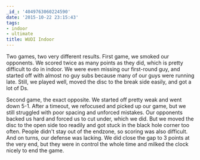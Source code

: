```yaml
---
_id_: '4049763060224590'
date: '2015-10-22 23:15:43'
tags:
- indoor
- ultimate
title: WUDI Indoor
---
```


Two games, two very different results. First game, we smoked our opponents. We scored twice as many points as they did, which is pretty
difficult to do in indoor. We were even missing our first-round guy, and started off with almost no guy subs because many of our guys were
running late. Still, we played well, moved the disc to the break side easily, and got a lot of Ds.

Second game, the exact opposite. We started off pretty weak and went down 5-1. After a timeout, we refocused and picked up our game, but we
still struggled with poor spacing and unforced mistakes. Our opponents backed us hard and forced us to cut under, which we did. But we moved
the disc to the open side too readily and got stuck in the black hole corner too often. People didn't stay out of the endzone, so scoring
was also difficult. And on turns, our defense was lacking. We did close the gap to 3 points at the very end, but they were in control the
whole time and milked the clock nicely to end the game.
